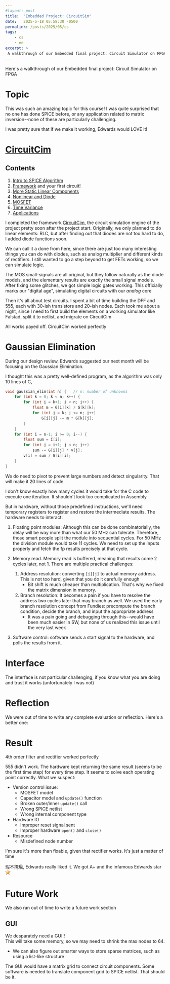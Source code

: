 ```yaml
---
#layout: post
title:  "Embedded Project: CircuitSim"
date:   2025-5-18 05:58:30 -0500
permalink: /posts/2025/05/cs
tags:
    - cs
    - ee
excerpt: >
 A walkthrough of our Embedded final project: Circuit Simulator on FPGA
---
```


Here's a walkthrough of our Embedded final project: Circuit Simulator on FPGA

<!--more-->

# Topic
This was such an amazing topic for this course! I was quite surprised that no one has done SPICE before, or any application related to matrix inversion--none of these are particularly challenging. 

I was pretty sure that if we make it working, Edwards would LOVE it!

# [CircuitCim](/articles/cc)

## Contents
1. [Intro to SPICE Algorithm](/articles/cc)
2. [Framework](/articles/cc/framework) and your first circuit!
3. [More Static Linear Components](/articles/cc/sta)
4. [Nonlinear and Diode](/articles/cc/nl)
5. [MOSFET](/articles/cc/mos)
6. [Time Variance](/articles/cc/tv)
7. [Applications](/articles/cc/app)

I completed the framework [CircuitCim](/articles/cc), the circuit simulation engine of the project pretty soon after the project start. Originally, we only planned to do linear elements: RLC, but after finding out that diodes are not too hard to do, I added diode functions soon. 

We can call it a done from here, since there are just too many interesting things you can do with diodes, such as analog multiplier and different kinds of rectifiers. I still wanted to go a step beyond to get FETs working, so we can simulate logic.

The MOS small-signals are all original, but they follow naturally as the diode models, and the elementary results are exactly the small signal models. After fixing some glitches, we got simple logic gates working. This officially marks our "digital age", simulating digital circuits with our *analog* core

Then it's all about test circuits. I spent a bit of time building the DFF and 555, each with 30-ish transistors and 20-ish nodes. Each took me about a night, since I need to first build the elements on a working simulator like Falstad, split it to netlist, and migrate on CircuitCim

All works payed off. CircuitCim worked perfectly

# Gaussian Elimination
During our design review, Edwards suggested our next month will be focusing on the Gaussian Elimination. 

I thought this was a pretty well-defined program, as the algorithm was only 10 lines of C, 
```c
void gaussian_elim(int n) {   // n: number of unknowns
    for (int k = 0; k < n; k++) {
        for (int i = k+1; i < n; i++) {
            float m = G[i][k] / G[k][k];
            for (int j = k; j <= n; j++)
                G[i][j] -= m * G[k][j];
        }
    }
    for (int i = n-1; i >= 0; i--) {
        float sum = I[i];
        for (int j = i+1; j < n; j++)
            sum -= G[i][j] * v[j];
        v[i] = sum / G[i][i];
    }
}
```

We do need to pivot to prevent large numbers and detect singularity. That will make it 20 lines of code. 

I don't know exactly how many cycles it would take for the C code to execute one iteration. It shouldn't look too complicated in Assembly

But in hardware, without those predefined instructions, we'll need temporary registers to register and restore the intermediate results. The hardware needs to interact:

1. Floating point modules: Although this can be done combinatorially, the delay will be way more than what our 50 MHz can tolerate. Therefore, those smart people split the module into sequential cycles. For 50 MHz the division module would take 11 cycles. We need to set up the inputs properly and fetch the fp results precisely at that cycle.

2. Memory read. Memory read is buffered, meaning that results come 2 cycles later, not 1. There are multiple practical challenges:
    1. Address resolution: converting `[i][j]` to actual memory address. This is not too hard, given that you do it carefully enough
        - Bit shift is much cheaper than multiplication. That's why we fixed the matrix dimension in memory.
    2. Branch resolution: It becomes a pain if you have to resolve the address two cycles later that may branch as well. We used the early branch resolution concept from Fundies: precompute the branch condition, decide the branch, and input the appropriate address
        - It was a pain going and debugging through this--would have been much easier in SW, but none of us realized this issue until the very last week

3. Software control: software sends a start signal to the hardware, and polls the results from it. 

# Interface
The interface is not particular challenging, if you know what you are doing and trust it works (unfortunately I was not)

# Reflection
We were out of time to write any complete evaluation or reflection. Here's a better one:

# Result
4th order filter and rectifier worked perfectly

555 didn't work. The hardware kept returning the same result (seems to be the first time step) for every time step. It seems to solve each operating point correctly. What we suspect:
- Version control issue: 
    - MOSFET model
    - Capacitor model and `update()` function
    - Broken outer/inner `update()` call
    - Wrong SPICE netlist
    - Wrong internal component type
- Hardware IO
    - Improper reset signal sent
    - Improper hardware `open()` and `close()`
- Resource
    - Misdefined node number

I'm sure it's more than fixable, given that rectifier works. It's just a matter of time

瑕不掩瑜, Edwards really liked it. We got A+ and the infamous Edwards star ![Edwards](/images/cc/staricon.png)

# Future Work
We also ran out of time to write a future work section

## GUI
We desparately need a GUI!!   
This will take some memory, so we may need to shrink the max nodes to 64.
- We can also figure out smarter ways to store sparse matrices, such as using a list-like structure  

The GUI would have a matrix grid to connect circuit components. Some software is needed to translate component grid to SPICE netlist. That should be it.


